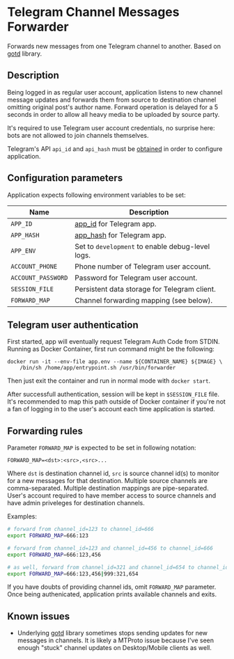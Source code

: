 # Telegram Channel Messages Forwarder

Forwards new messages from one Telegram channel to another.
Based on [gotd](https://github.com/gotd/td) library.

## Description

Being logged in as regular user account, application listens to new channel
message updates and forwards them from source to destination channel omitting
original post's author name. Forward operation is delayed for a 5 seconds
in order to allow all heavy media to be uploaded by source party.

It's required to use Telegram user account credentials, no surprise here:
bots are not allowed to join channels themselves.

Telegram's API `api_id` and `api_hash` must be
[obtained](https://core.telegram.org/api/obtaining_api_id)
in order to configure application.

## Configuration parameters

Application expects following environment variables to be set:

| Name | Description
| -    | -
| `APP_ID`           | [app_id](https://my.telegram.org/) for Telegram app.
| `APP_HASH`         | [app_hash](https://my.telegram.org/) for Telegram app.
| `APP_ENV`          | Set to `development` to enable debug-level logs.
| `ACCOUNT_PHONE`    | Phone number of Telegram user account.
| `ACCOUNT_PASSWORD` | Password for Telegram user account.
| `SESSION_FILE`     | Persistent data storage for Telegram client.
| `FORWARD_MAP`      | Channel forwarding mapping (see below).

## Telegram user authentication

First started, app will eventually request Telegram Auth Code from STDIN.
Running as Docker Container, first run command might be the following:

```shell
docker run -it --env-file app.env --name ${CONTAINER_NAME} ${IMAGE} \
    /bin/sh /home/app/entrypoint.sh /usr/bin/forwarder
```

Then just exit the container and run in normal mode with `docker start`.

After successfull authentication, session will be kept in `$SESSION_FILE` file.
It's recommended to map this path outside of Docker container if you're
not a fan of logging in to the user's account each time application is started.

## Forwarding rules

Parameter `FORWARD_MAP` is expected to be set in following notation:

```text
FORWARD_MAP=<dst>:<src>,<src>...
```

Where `dst` is destination channel id, `src` is source channel id(s) to monitor
for a new messages for that destination.
Multiple source channels are comma-separated.
Multiple destination mappings are pipe-separated.
User's account required to have member access to source channels
and have admin priveleges for destination channels.

Examples:

```bash
# forward from channel_id=123 to channel_id=666
export FORWARD_MAP=666:123

# forward from channel_id=123 and channel_id=456 to channel_id=666
export FORWARD_MAP=666:123,456

# as well, forward from channel_id=321 and channel_id=654 to channel_id=999
export FORWARD_MAP=666:123,456|999:321,654
```

If you have doubts of providing channel ids, omit `FORWARD_MAP` parameter.
Once being authenicated, application prints available channels and exits.

## Known issues

- Underlying [gotd](https://github.com/gotd/td) library sometimes stops sending
  updates for new messages in channels. It is likely a MTProto issue because
  I've seen enough "stuck" channel updates on Desktop/Mobile clients as well.
